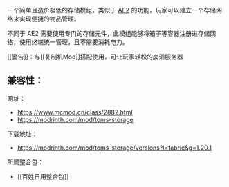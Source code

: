 一个简单且造价极低的存储模组，类似于 [AE2](https://www.mcmod.cn/class/260.html "站内链接") 的功能，玩家可以建立一个存储网络来实现便捷的物品管理。

不同于 AE2 需要使用专门的存储元件，此模组能够将箱子等容器注册进存储网络，使用终端统一管理，且不需要消耗电力。

[[警告]]：与[[复制机Mod]]搭配使用，可让玩家轻松的崩溃服务器

兼容性：
- 

网址：
- https://www.mcmod.cn/class/2882.html
- https://modrinth.com/mod/toms-storage

下载地址：
- https://modrinth.com/mod/toms-storage/versions?l=fabric&g=1.20.1

所属整合包：
- [[百姓日用整合包]]